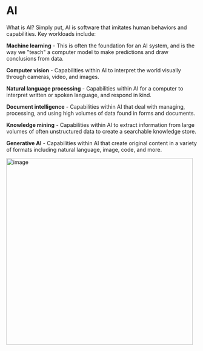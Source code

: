 # AI
What is AI?
Simply put, AI is software that imitates human behaviors and capabilities. Key workloads include:

**Machine learning** - This is often the foundation for an AI system, and is the way we "teach" a computer model to make predictions and draw conclusions from data.

**Computer vision** - Capabilities within AI to interpret the world visually through cameras, video, and images.

**Natural language processing** - Capabilities within AI for a computer to interpret written or spoken language, and respond in kind.

**Document intelligence** - Capabilities within AI that deal with managing, processing, and using high volumes of data found in forms and documents.

**Knowledge mining** - Capabilities within AI to extract information from large volumes of often unstructured data to create a searchable knowledge store.

**Generative AI** - Capabilities within AI that create original content in a variety of formats including natural language, image, code, and more.

<img width="492" alt="image" src="https://github.com/arangapp/AI/assets/133877455/7ec51188-3065-4a60-a4c7-3c06ba280004">
